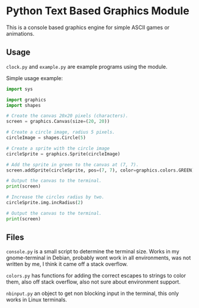 Python Text Based Graphics Module
=================================

This is a console based graphics engine for simple ASCII games or animations.

Usage
-----

`clock.py` and `example.py` are example programs using the module.

Simple usage example:

```python
import sys

import graphics
import shapes

# Create the canvas 20x20 pixels (characters).
screen = graphics.Canvas(size=(20, 20))

# Create a circle image, radius 5 pixels.
circleImage = shapes.Circle(5)

# Create a sprite with the circle image
circleSprite = graphics.Sprite(circleImage)

# Add the sprite in green to the canvas at (7, 7).
screen.addSprite(circleSprite, pos=(7, 7), color=graphics.colors.GREEN)

# Output the canvas to the terminal.
print(screen)

# Increase the circles radius by two.
circleSprite.img.incRadius(2)

# Output the canvas to the terminal.
print(screen)
```

Files
-----

`console.py` is a small script to determine the terminal size. Works in my gnome-terminal in Debian, probably wont work in all environments, was not written by me, I think it came off a stack overflow.

`colors.py` has functions for adding the correct escapes to strings to color them, also off stack overflow, also not sure about environment support.

`nbinput.py` an object to get non blocking input in the terminal, this only works in Linux terminals.
